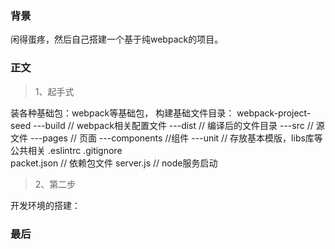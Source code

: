 ### 背景

闲得蛋疼，然后自己搭建一个基于纯webpack的项目。

### 正文

>1、起手式

装各种基础包：webpack等基础包，
构建基础文件目录：
	webpack-project-seed
						---build     // webpack相关配置文件
						---dist		 // 编译后的文件目录
						---src       // 源文件
							---pages		// 页面
							---components  //组件
						---unit      // 存放基本模版，libs库等公共相关
						.eslintrc
						.gitignore    
						packet.json  // 依赖包文件
						server.js   // node服务启动


>2、第二步

开发环境的搭建：


### 最后